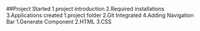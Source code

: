 ##Project Started
1.project introduction
2.Required installations
3.Applications created
 1.project folder
 2.Git Integrated
4.Adding Navigation Bar
 1.Generate Component
 2.HTML
 3.CSS